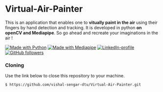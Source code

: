 # Virtual-Air-Painter

This is an application that enables one to **vitually paint in the air** using their fingers by hand detection and tracking. It is developed in python **on openCV and Mediapipe**.
So go ahead and recreate your imaginations in the air !


[![Made with Python](https://img.shields.io/badge/Made%20with%20-Python-red?style=for-the-badge&logo=python)](http://www.python.org/)
[![Made with Mediapipe](https://img.shields.io/badge/Made%20with%20-Mediapipe-yellow?style=for-the-badge&logo=mediapipe)](https://mediapipe.dev/)
[![LinkedIn-profile](https://img.shields.io/badge/LinkedIn-VishalSengar-blue?style=for-the-badge&logo=LinkedIn)](https://www.linkedin.com/in/vishal-sengar/)[![GitHub followers](https://img.shields.io/github/followers/vishal-sengar-dtu?label=Follow&style=social)](https://github.com/vishal-sengar-dtu?tab=followers)
### Cloning
Use the link below to close this repository to your machine.
```bash
$ https://github.com/vishal-sengar-dtu/Virtual-Air-Painter.git
```
